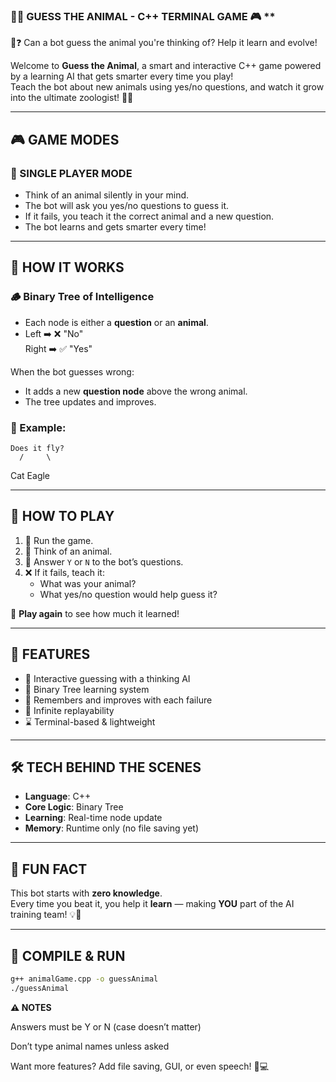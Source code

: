 ### 🦁🐯 GUESS THE ANIMAL - C++ TERMINAL GAME 🎮  **
🤖❓ Can a bot guess the animal you're thinking of? Help it learn and evolve!

Welcome to **Guess the Animal**, a smart and interactive C++ game powered by a learning AI that gets smarter every time you play!  
Teach the bot about new animals using yes/no questions, and watch it grow into the ultimate zoologist! 🧠🦍

---

## 🎮 GAME MODES

### 🧍 SINGLE PLAYER MODE
- Think of an animal silently in your mind.
- The bot will ask you yes/no questions to guess it.
- If it fails, you teach it the correct animal and a new question.
- The bot learns and gets smarter every time!

---

## 🌳 HOW IT WORKS

### 🪵 Binary Tree of Intelligence
- Each node is either a **question** or an **animal**.
- Left ➡️ ❌ "No"  
  Right ➡️ ✅ "Yes"

When the bot guesses wrong:
- It adds a new **question node** above the wrong animal.
- The tree updates and improves.

### 🧠 Example:
    Does it fly?
      /     \
   Cat     Eagle


---

## 📜 HOW TO PLAY

1. 🐾 Run the game.
2. 🤫 Think of an animal.
3. 💬 Answer `Y` or `N` to the bot’s questions.
4. ❌ If it fails, teach it:
   - What was your animal?
   - What yes/no question would help guess it?

🔁 **Play again** to see how much it learned!

---

## 💾 FEATURES

- 🎯 Interactive guessing with a thinking AI  
- 🌳 Binary Tree learning system  
- 🧠 Remembers and improves with each failure  
- 🔁 Infinite replayability  
- ⌛ Terminal-based & lightweight  

---

## 🛠️ TECH BEHIND THE SCENES

- **Language**: C++  
- **Core Logic**: Binary Tree  
- **Learning**: Real-time node update  
- **Memory**: Runtime only (no file saving yet)

---

## 🧠 FUN FACT

This bot starts with **zero knowledge**.  
Every time you beat it, you help it **learn** — making **YOU** part of the AI training team! 💡🐒

---

## 🚀 COMPILE & RUN

```bash
g++ animalGame.cpp -o guessAnimal
./guessAnimal
```

**⚠️ NOTES**

Answers must be Y or N (case doesn’t matter)

Don’t type animal names unless asked

Want more features? Add file saving, GUI, or even speech! 🎨💻
